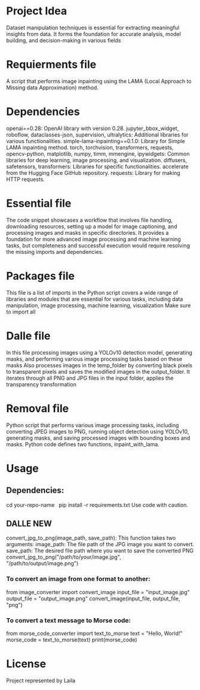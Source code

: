 # Project Idea
Dataset manipulation techniques is essential for extracting meaningful insights from data. It forms the foundation for accurate analysis, model building, and decision-making in various fields 

# Requierments file 
A script that performs image inpainting using the LAMA (Local Approach to Missing data Approximation) method.

# Dependencies
openai==0.28: OpenAI library with version 0.28.
jupyter_bbox_widget, roboflow, dataclasses-json, supervision, ultralytics: Additional libraries for various functionalities.
simple-lama-inpainting==0.1.0: Library for Simple LAMA inpainting method.
torch, torchvision, transformers, requests, opencv-python, matplotlib, numpy, timm, mmengine, ipywidgets: Common libraries for deep learning, image processing, and visualization.
diffusers, safetensors, transformers: Libraries for specific functionalities.
accelerate from the Hugging Face GitHub repository.
requests: Library for making HTTP requests.

# Essential file 
The code snippet showcases a workflow that involves file handling, downloading resources, 
setting up a model for image captioning, and processing images and masks in specific directories. 
It provides a foundation for more advanced image processing and machine learning tasks, 
but completeness and successful execution would require resolving the missing imports and dependencies.

# Packages file 
This file is a list of imports in the Python script covers a wide range of libraries and modules that are essential for various tasks, 
including data manipulation, image processing, machine learning, visualization
Make sure to import all

# Dalle file 
In this file processing images using a YOLOv10 detection model, generating masks, and performing various image processing tasks based on these masks
Also processes images in the temp_folder by converting black pixels to transparent pixels and saves the modified images in the output_folder. 
It iterates through all PNG and JPG files in the input folder, applies the transparency transformation


# Removal file
Python script that performs various image processing tasks, including converting JPEG images to PNG, running object detection using YOLOv10, generating masks, and saving processed images with bounding boxes and masks. Python code defines two functions, inpaint_with_lama.

# Usage 
## Dependencies:
cd your-repo-name   
pip install -r requirements.txt
Use code with caution.
##  DALLE NEW
convert_jpg_to_png(image_path, save_path):
This function takes two arguments:
image_path: The file path of the JPG image you want to convert.
save_path: The desired file path where you want to save the converted PNG
convert_jpg_to_png("/path/to/your/image.jpg", "/path/to/output/image.png")
### To convert an image from one format to another:
from image_converter import convert_image
input_file = "input_image.jpg"
output_file = "output_image.png"
convert_image(input_file, output_file, "png")
### To convert a text message to Morse code:
from morse_code_converter import text_to_morse
text = "Hello, World!"
morse_code = text_to_morse(text)
print(morse_code)


# License 
Project represented by Laila 




